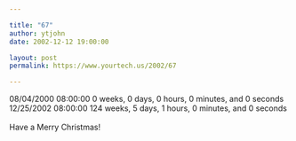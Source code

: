```yaml
---

title: "67"
author: ytjohn
date: 2002-12-12 19:00:00

layout: post
permalink: https://www.yourtech.us/2002/67

---
```

08/04/2000 08:00:00 0 weeks, 0 days, 0 hours, 0 minutes, and 0 seconds<br />
12/25/2002 08:00:00 124 weeks, 5 days, 1 hours, 0 minutes, and 0 seconds<br />
<br />
Have a Merry Christmas!<br />
